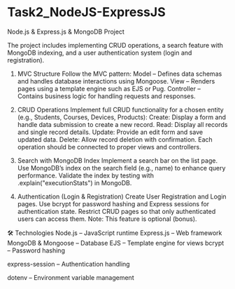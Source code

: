 # Task2_NodeJS-ExpressJS
Node.js & Express.js & MongoDB Project

The project includes implementing CRUD operations, 
a search feature with MongoDB indexing, 
and a user authentication system (login and registration).

1. MVC Structure
Follow the MVC pattern:
Model – Defines data schemas and handles database interactions using Mongoose.
View – Renders pages using a template engine such as EJS or Pug.
Controller – Contains business logic for handling requests and responses.

2. CRUD Operations
Implement full CRUD functionality for a chosen entity (e.g., Students, Courses, Devices, Products):
Create: Display a form and handle data submission to create a new record.
Read: Display all records and single record details.
Update: Provide an edit form and save updated data.
Delete: Allow record deletion with confirmation.
Each operation should be connected to proper views and controllers.

3. Search with MongoDB Index
Implement a search bar on the list page.
Use MongoDB’s index on the search field (e.g., name) to enhance query performance.
Validate the index by testing with .explain("executionStats") in MongoDB.

4. Authentication (Login & Registration)
Create User Registration and Login pages.
Use bcrypt for password hashing and Express sessions for authentication state.
Restrict CRUD pages so that only authenticated users can access them.
Note: This feature is optional (bonus).

🛠️ Technologies
Node.js – JavaScript runtime
Express.js – Web framework
MongoDB & Mongoose – Database
EJS – Template engine for views
bcrypt – Password hashing

express-session – Authentication handling

dotenv – Environment variable management
